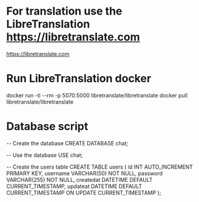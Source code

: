 # For translation use the LibreTranslation https://libretranslate.com
https://libretranslate.com

# Run LibreTranslation docker
docker run -ti --rm -p 5070:5000 libretranslate/libretranslate
docker pull libretranslate/libretranslate

# Database script
-- Create the database
CREATE DATABASE chat;

-- Use the database
USE chat;

-- Create the users table
CREATE TABLE users (
    id INT AUTO_INCREMENT PRIMARY KEY,
    username VARCHAR(50) NOT NULL,
    password VARCHAR(255) NOT NULL,
    createdat DATETIME DEFAULT CURRENT_TIMESTAMP,
    updateat DATETIME DEFAULT CURRENT_TIMESTAMP ON UPDATE CURRENT_TIMESTAMP
);
